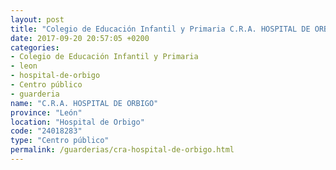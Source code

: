 ```yaml
---
layout: post
title: "Colegio de Educación Infantil y Primaria C.R.A. HOSPITAL DE ORBIGO"
date: 2017-09-20 20:57:05 +0200
categories:
- Colegio de Educación Infantil y Primaria
- leon
- hospital-de-orbigo
- Centro público
- guarderia
name: "C.R.A. HOSPITAL DE ORBIGO"
province: "León"
location: "Hospital de Orbigo"
code: "24018283"
type: "Centro público"
permalink: /guarderias/cra-hospital-de-orbigo.html
---
```

